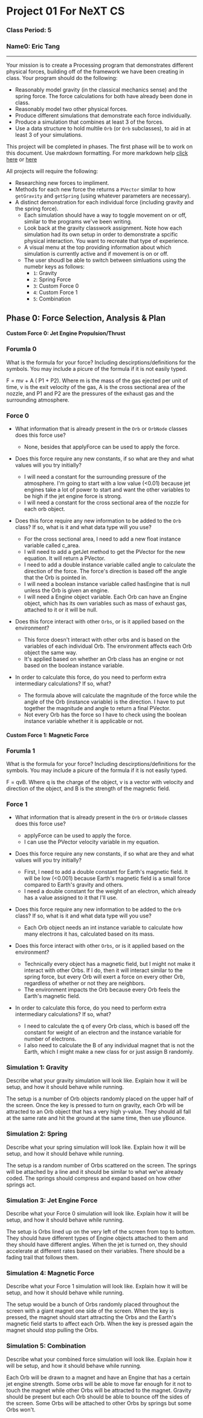 # Project 01 For NeXT CS
### Class Period: 5
### Name0: Eric Tang
---


Your mission is to create a Processing program that demonstrates different physical forces, building off of the framework we have been creating in class. Your program should do the following:
- Reasonably model gravity (in the classical mechanics sense) and the spring force. The force calculations for both have already been done in class.
- Reasonably model two other physical forces.
- Produce different simulations that demonstrate each force individually.
- Produce a simulation that combines at least 3 of the forces.
- Use a data structure to hold multile `Orb` (or `Orb` subclasses), to aid in at least 3 of your simulations.

This project will be completed in phases. The first phase will be to work on this document. Use makrdown formatting. For more markdown help [click here](https://github.com/adam-p/markdown-here/wiki/Markdown-Cheatsheet) or [here](https://docs.github.com/en/get-started/writing-on-github/getting-started-with-writing-and-formatting-on-github/basic-writing-and-formatting-syntax)

All projects will require the following:
- Researching new forces to impliment.
- Methods for each new force the returns a `PVector` similar to how `getGravity` and `getSpring` (using whatever parameters are necessary).
- A distinct demonstration for each individual force (including gravity and the spring force).
  - Each simulation should have a way to toggle movement on or off, similar to the programs we've been writing.
  - Look back at the gravity classwork assignment. Note how each simulation had its own setup in order to demonstrate a spcific physical interaction. You want to recreate that type of experience.
  - A visual menu at the top providing information about which simulation is currently active and if movement is on or off.
  - The user shoudl be able to switch between simluations using the numebr keys as follows:
    - `1`: Gravity
    - `2`: Spring Force
    - `3`: Custom Force 0
    - `4`: Custom Force 1
    - `5`: Combination

## Phase 0: Force Selection, Analysis & Plan

#### Custom Force 0: Jet Engine Propulsion/Thrust

### Forumla 0
What is the formula for your force? Including descirptions/definitions for the symbols. You may include a picure of the formula if it is not easily typed.

F = mv + A ( P1 + P2). Where m is the mass of the gas ejected per unit of time, v is the exit velocity of the gas, A is the cross sectional area of the nozzle, and P1 and P2 are the pressures of the exhaust gas and the surrounding atmosphere.

### Force 0
- What information that is already present in the `Orb` or `OrbNode` classes does this force use?
  - None, besides that applyForce can be used to apply the force. 

- Does this force require any new constants, if so what are they and what values will you try initially?
  - I will need a constant for the surrounding pressure of the atmosphere. I'm going to start with a low value (<0.01) because jet engines take a lot of power to start and want the other variables to be high if the jet engine force is strong.
  - I will need a constant for the cross sectional area of the nozzle for each orb object.

- Does this force require any new information to be added to the `Orb` class? If so, what is it and what data type will you use?
  - For the cross sectional area, I need to add a new float instance variable called c_area. 
  - I will need to add a getJet method to get the PVector for the new equation. It will return a PVector.
  - I need to add a double instance variable called angle to calculate the direction of the force. The force's direction is based off the angle that the Orb is pointed in. 
  - I will need a boolean instance variable called hasEngine that is null unless the Orb is given an engine. 
  - I will need a Engine object variable. Each Orb can have an Engine object, which has its own variables such as mass of exhaust gas, attached to it or it will be null. 

- Does this force interact with other `Orbs`, or is it applied based on the environment?
  - This force doesn't interact with other orbs and is based on the variables of each individual Orb. The environment affects each Orb object the same way.
  - It's applied based on whether an Orb class has an engine or not based on the boolean instance variable.  
  
- In order to calculate this force, do you need to perform extra intermediary calculations? If so, what?
  - The formula above will calculate the magnitude of the force while the angle of the Orb (instance variable) is the direction. I have to put together the magnitude and angle to return a final PVector. 
  - Not every Orb has the force so I have to check using the boolean instance variable whether it is applicable or not. 



#### Custom Force 1: Magnetic Force 

### Forumla 1
What is the formula for your force? Including descirptions/definitions for the symbols. You may include a picure of the formula if it is not easily typed.

F = qvB. Where q is the charge of the object, v is a vector with velocity and direction of the object, and B is the strength of the magnetic field. 

### Force 1
- What information that is already present in the `Orb` or `OrbNode` classes does this force use?
  - applyForce can be used to apply the force. 
  - I can use the PVector velocity variable in my equation.

- Does this force require any new constants, if so what are they and what values will you try initially?
  - First, I need to add a double constant for Earth's magnetic field. It will be low (<0.001) because Earth's magnetic field is a small force compared to Earth's gravity and others. 
  - I need a double constant for the weight of an electron, which already has a value assigned to it that I'll use. 

- Does this force require any new information to be added to the `Orb` class? If so, what is it and what data type will you use?
  - Each Orb object needs an int instance variable to calculate how many electrons it has, calculated based on its mass.

- Does this force interact with other `Orbs`, or is it applied based on the environment?
  - Technically every object has a magnetic field, but I might not make it interact with other Orbs. If I do, then it will interact similar to the spring force, but every Orb will exert a force on every other Orb, regardless of whether or not they are neighbors. 
  - The environment impacts the Orb because every Orb feels the Earth's magnetic field. 
  
- In order to calculate this force, do you need to perform extra intermediary calculations? If so, what?
  - I need to calculate the q of every Orb class, which is based off the constant for weight of an electron and the instance variable for number of electrons.
  - I also need to calculate the B of any individual magnet that is not the Earth, which I might make a new class for or just assign B randomly.

### Simulation 1: Gravity
Describe what your gravity simulation will look like. Explain how it will be setup, and how it should behave while running.

The setup is a number of Orb objects randomly placed on the upper half of the screen. Once the key is pressed to turn on gravity, each Orb will be attracted to an Orb object that has a very high y-value. They should all fall at the same rate and hit the ground at the same time, then use yBounce. 

### Simulation 2: Spring
Describe what your spring simulation will look like. Explain how it will be setup, and how it should behave while running.

The setup is a random number of Orbs scattered on the screen. The springs will be attached by a line and it should be similar to what we've already coded. The springs should compress and expand based on how other springs act. 

### Simulation 3: Jet Engine Force
Describe what your Force 0 simulation will look like. Explain how it will be setup, and how it should behave while running.

The setup is Orbs lined up on the very left of the screen from top to bottom. They should have different types of Engine objects attached to them and they should have different angles. When the jet is turned on, they should accelerate at different rates based on their variables. There should be a fading trail that follows them. 

### Simulation 4: Magnetic Force 
Describe what your Force 1 simulation will look like. Explain how it will be setup, and how it should behave while running.

The setup would be a bunch of Orbs randomly placed throughout the screen with a giant magnet one side of the screen. When the key is pressed, the magnet should start attracting the Orbs and the Earth's magnetic field starts to affect each Orb. When the key is pressed again the magnet should stop pulling the Orbs. 

### Simulation 5: Combination
Describe what your combined force simulation will look like. Explain how it will be setup, and how it should behave while running.

Each Orb will be drawn to a magnet and have an Engine that has a certain jet engine strength. Some orbs will be able to move far enough for it not to touch the magnet while other Orbs will be attracted to the magnet. Gravity should be present but each Orb should be able to bounce off the sides of the screen. Some Orbs will be attached to other Orbs by springs but some Orbs won't. 
